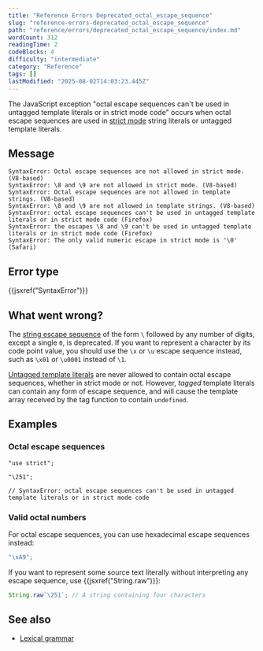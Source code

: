 ```yaml
---
title: "Reference Errors Deprecated_octal_escape_sequence"
slug: "reference-errors-deprecated_octal_escape_sequence"
path: "reference/errors/deprecated_octal_escape_sequence/index.md"
wordCount: 312
readingTime: 2
codeBlocks: 4
difficulty: "intermediate"
category: "Reference"
tags: []
lastModified: "2025-08-02T14:03:23.445Z"
---
```



The JavaScript exception "octal escape sequences can't be used in untagged template literals or in strict mode code" occurs when octal escape sequences are used in [strict mode](/en-US/docs/Web/JavaScript/Reference/Strict_mode) string literals or untagged template literals.

## Message

```plain
SyntaxError: Octal escape sequences are not allowed in strict mode. (V8-based)
SyntaxError: \8 and \9 are not allowed in strict mode. (V8-based)
SyntaxError: Octal escape sequences are not allowed in template strings. (V8-based)
SyntaxError: \8 and \9 are not allowed in template strings. (V8-based)
SyntaxError: octal escape sequences can't be used in untagged template literals or in strict mode code (Firefox)
SyntaxError: the escapes \8 and \9 can't be used in untagged template literals or in strict mode code (Firefox)
SyntaxError: The only valid numeric escape in strict mode is '\0' (Safari)
```

## Error type

{{jsxref("SyntaxError")}}

## What went wrong?

The [string escape sequence](/en-US/docs/Web/JavaScript/Reference/Lexical_grammar#escape_sequences) of the form `\` followed by any number of digits, except a single `0`, is deprecated. If you want to represent a character by its code point value, you should use the `\x` or `\u` escape sequence instead, such as `\x01` or `\u0001` instead of `\1`.

[Untagged template literals](/en-US/docs/Web/JavaScript/Reference/Template_literals) are never allowed to contain octal escape sequences, whether in strict mode or not. However, _tagged_ template literals can contain any form of escape sequence, and will cause the template array received by the tag function to contain `undefined`.

## Examples

### Octal escape sequences

```js-nolint example-bad
"use strict";

"\251";

// SyntaxError: octal escape sequences can't be used in untagged template literals or in strict mode code
```

### Valid octal numbers

For octal escape sequences, you can use hexadecimal escape sequences instead:

```js example-good
"\xA9";
```

If you want to represent some source text literally without interpreting any escape sequence, use {{jsxref("String.raw")}}:

```js example-good
String.raw`\251`; // A string containing four characters
```

## See also

- [Lexical grammar](/en-US/docs/Web/JavaScript/Reference/Lexical_grammar#escape_sequences)
